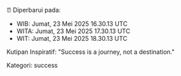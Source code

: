 ⏰ Diperbarui pada:
- WIB: Jumat, 23 Mei 2025 16.30.13 UTC
- WITA: Jumat, 23 Mei 2025 17.30.13 UTC
- WIT: Jumat, 23 Mei 2025 18.30.13 UTC

Kutipan Inspiratif:
"Success is a journey, not a destination."


Kategori: success

